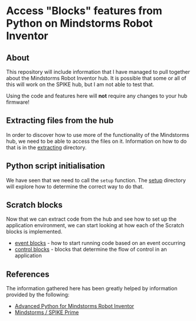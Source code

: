 # Access "Blocks" features from Python on Mindstorms Robot Inventor

## About

This repository will include information that I have managed to pull together about the Mindstorms Robot Inventor hub.  It is possible that some or all of this will work on the SPIKE hub, but I am not able to test that.

Using the code and features here will **not** require any changes to your hub firmware!

## Extracting files from the hub

In order to discover how to use more of the functionality of the Mindstorms hub, we need to be able to access the files on it.  Information on how to do that is in the [extracting](extracting/README.md) directory.

## Python script initialisation

We have seen that we need to call the `setup` function.  The [setup](setup) directory will explore how to determine the correct way to do that.

## Scratch blocks

Now that we can extract code from the hub and see how to set up the application environment, we can start looking at how each of the Scratch blocks is implemented.

* [event blocks](blocks/event/README.md) - how to start running code based on an event occurring
* [control blocks](blocks/control/README.md) - blocks that determine the flow of control in an application

## References

The information gathered here has been greatly helped by information provided by the following:

* [Advanced Python for Mindstorms Robot Inventor](https://github.com/azzieg/mindstorms-inventor)
* [Mindstorms / SPIKE Prime](https://github.com/gpdaniels/spike-prime)
